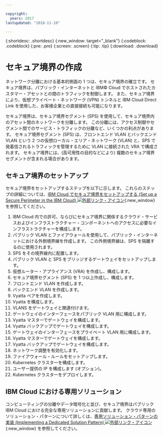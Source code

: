 ```yaml
---

copyright:
  years: 2017
lastupdated: "2018-11-10"

---
```


{:shortdesc: .shortdesc}
{:new_window: target="_blank"}
{:codeblock: .codeblock}
{:pre: .pre}
{:screen: .screen}
{:tip: .tip}
{:download: .download}

# セキュア境界の作成
ネットワーク分離における基本的側面の 1 つは、セキュア境界の確立です。  セキュア境界は、パブリック・インターネットと IBM© Cloud でホストされたカスタマー・アセットとの間のトラフィックを制御します。  また、セキュア境界により、仮想プライベート・ネットワーク (VPN) トンネルと IBM Cloud Direct Link を使用した、お客様企業との直接接続も可能になります。

セキュア境界は、セキュア境界セグメント (SPS) を使用して、セキュア境界内のアセット間のネットワークを分離します。 この分離には、アクセス制御やセグメント間でのサービス・トラフィックの分離など、いくつかの利点があります。 セキュア境界セグメント (SPS) は、フロントエンド VLAN とバックエンド VLAN という 2 つの仮想ローカル・エリア・ネットワーク (VLAN) と、SPS で発着信されるトラフィックを管理するために VLAN に接続された VRA で構成されます。 セキュア境界には、(高可用性の目的などにより) 複数のセキュア境界セグメントが含まれる場合があります。

## セキュア境界のセットアップ

セキュア境界をセットアップするステップを以下に示します。  これらのステップの詳細については、[IBM Cloud でセキュア境界をセットアップする (Set up a Secure Perimeter in the IBM Cloud) ![外部リンク・アイコン](../../icons/launch-glyph.svg "外部リンク・アイコン")](https://developer.ibm.com/dwblog/2018/ibm-cloud-vyatta-set-up-secure-perimeter){:new_window} を参照してください。

1. IBM Cloud 内での許可、ならびにセキュア境界に関係するクラウド・サービスおよびインフラストラクチャー・コンポーネントへのアクセスに必要なインフラストラクチャーを構成します。
2. パブリック VLAN とファイアウォールを使用して、パブリック・インターネットにおける外側境界線を作成します。 この外側境界線は、SPS を隔離するのに使用されます。
3. SPS をその境界線内に配置します。
4. パブリック VLAN と SPS をブリッジするゲートウェイをセットアップします。
5. 仮想ルーター・アプライアンス (VRA) を作成し、構成します。
6. セキュア境界セグメント (SPS) を 1 つ以上作成し、構成します。
7. フロントエンド VLAN を作成します。
8. バックエンド VLAN を作成します。
9. Vyatta ペアを作成します。
10. Vyatta を構成します。
11. VLANS をゲートウェイと関連付けます。
12. ゲートウェイのインターフェースをパブリック VLAN 用に構成します。
13. Vyatta マスターでゲートウェイを構成します。
14. Vyatta バックアップでゲートウェイを構成します。
15. ゲートウェイのインターフェースをプライベート VLAN 用に構成します。
16. Vyatta マスターでゲートウェイを構成します。
17. Vyatta バックアップでゲートウェイを構成します。
18. ネットワーク調整を有効化します。
19. ファイアウォール・ルールをセットアップします。
20. Kubernetes クラスターを構成します。
21. ユーザー提供の IP を構成します (オプション)。
22. Kubernetes クラスターをデプロイします。

## IBM Cloud における専用ソリューション
コンピューティングの分離やデータ暗号化と並び、セキュア境界はパブリック IBM Cloud における完全な専用ソリューションに貢献します。  クラウド専用のソリューション・パターンについて詳しくは、[専用ソリューション・パターンの実装 (Implementing a Dedicated Solution Pattern) ![外部リンク・アイコン](../../icons/launch-glyph.svg "外部リンク・アイコン")](https://developer.ibm.com/dwblog/2018/ibm-cloud-dedicated-cloud-solution-patterns/){:new_window} を参照してください。
